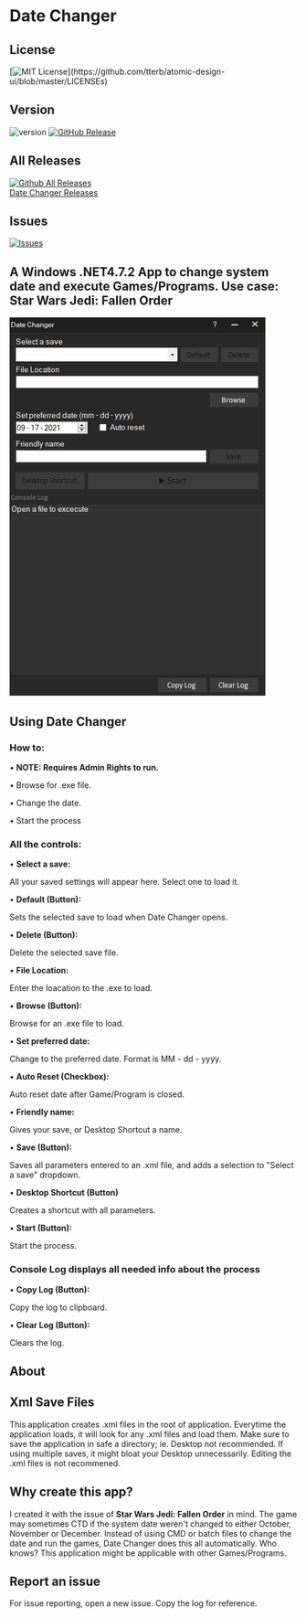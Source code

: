 # Date Changer

## License

[![MIT License](https://img.shields.io/apm/l/atomic-design-ui.svg?)](https://github.com/tterb/atomic-design-ui/blob/master/LICENSEs)

## Version

![version](https://img.shields.io/badge/version-0.1a-yellow)
[![GitHub Release](https://img.shields.io/github/release/tterb/PlayMusic.svg?style=flat)](https://github.com/DogFoxX/date-changer/releases/tag/v0.1-alpha)

## All Releases

[![Github All Releases](https://img.shields.io/github/downloads/dogfoxx/date-changer/release/total.svg?style=flat)]()  
[Date Changer Releases](https://github.com/DogFoxX/date-changer/releases "All Releases") 

## Issues
[![Issues](https://img.shields.io/github/issues-raw/dogfoxx/date-changer.svg?maxAge=25000)](https://github.com/tterb/Hyde/issues)  

## A Windows .NET4.7.2 App to change system date and execute Games/Programs. Use case: Star Wars Jedi: Fallen Order

![alt text](https://raw.githubusercontent.com/DogFoxX/date-changer/main/main_window.JPG)

## Using Date Changer

### How to:
• **NOTE: Requires Admin Rights to run.**

• Browse for .exe file.

• Change the date.

• Start the process


### All the controls:
• **Select a save:**

All your saved settings will appear here. Select one to load it.


• **Default (Button):**

Sets the selected save to load when Date Changer opens.


• **Delete (Button):**

Delete the selected save file.


• **File Location:**

Enter the loacation to the .exe to load.


• **Browse (Button):**

Browse for an .exe file to load.


• **Set preferred date:**

Change to the preferred date. Format is MM - dd - yyyy.


• **Auto Reset (Checkbox):**

Auto reset date after Game/Program is closed.


• **Friendly name:**

Gives your save, or Desktop Shortcut a name.


• **Save (Button):**

Saves all parameters entered to an .xml file, and adds a selection to "Select a save" dropdown.


• **Desktop Shortcut (Button)**

Creates a shortcut with all parameters.


• **Start (Button):**

Start the process.


### Console Log displays all needed info about the process
• **Copy Log (Button):**

Copy the log to clipboard.


• **Clear Log (Button):**

Clears the log.


## About

## Xml Save Files
This application creates .xml files in the root of application.
Everytime the application loads, it will look for any .xml files and load them.
Make sure to save the application in safe a directory; ie. Desktop not recommended. If using multiple saves, it might bloat your Desktop unnecessarily.
Editing the .xml files is not recommened.

## Why create this app?
I created it with the issue of **Star Wars Jedi: Fallen Order** in mind.
The game may sometimes CTD if the system date weren't changed to either October, November or December.
Instead of using CMD or batch files to change the date and run the games, Date Changer does this all automatically.
Who knows? This application might be applicable with other Games/Programs.

## Report an issue
For issue reporting, open a new issue.
Copy the log for reference.
